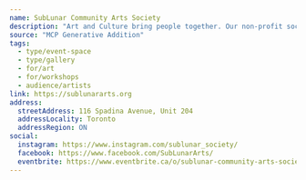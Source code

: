 ```yaml
---
name: SubLunar Community Arts Society
description: "Art and Culture bring people together. Our non-profit society works to facilitate that. We tackle the issue of social isolation by offering participatory, low-barrier access to artistic production, tools and knowledge in a community setting."
source: "MCP Generative Addition"
tags:
  - type/event-space
  - type/gallery
  - for/art
  - for/workshops
  - audience/artists
link: https://sublunararts.org
address:
  streetAddress: 116 Spadina Avenue, Unit 204
  addressLocality: Toronto
  addressRegion: ON
social:
  instagram: https://www.instagram.com/sublunar_society/
  facebook: https://www.facebook.com/SubLunarArts/
  eventbrite: https://www.eventbrite.ca/o/sublunar-community-arts-society-116766214731
---
```

